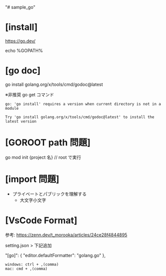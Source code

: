 "# sample_go"

# [install]

https://go.dev/

echo %GOPATH%

# [go doc]

go install golang.org/x/tools/cmd/godoc@latest

※非推奨 go get コマンド

```
go: 'go install' requires a version when current directory is not in a module

Try 'go install golang.org/x/tools/cmd/godoc@latest' to install the latest version
```

# [GOROOT path 問題]

go mod init {project 名} // root で実行

# [import 問題]

- プライベートとパブリックを理解する
  - 大文字小文字

# [VsCode Format]

参考: https://zenn.dev/t_morooka/articles/24ce28f4844895

setting.json > 下記追加

"[go]": {
"editor.defaultFormatter": "golang.go"
},

```
windows: ctrl + ,(comma)
mac: cmd + ,(comma)
```

